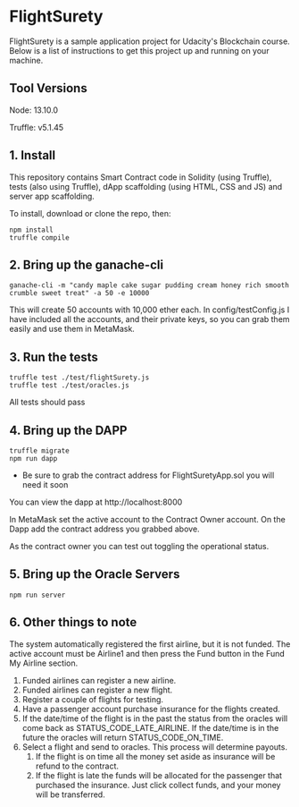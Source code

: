 # FlightSurety

FlightSurety is a sample application project for Udacity's Blockchain course.  Below is a list of instructions to get this project up and running on your machine.

## Tool Versions
Node: 13.10.0

Truffle: v5.1.45 


## 1. Install
This repository contains Smart Contract code in Solidity (using Truffle), tests (also using Truffle), dApp scaffolding (using HTML, CSS and JS) and server app scaffolding.

To install, download or clone the repo, then:

```shell script
npm install
truffle compile
```

## 2. Bring up the ganache-cli
```shell script
ganache-cli -m "candy maple cake sugar pudding cream honey rich smooth crumble sweet treat" -a 50 -e 10000
```
This will create 50 accounts with 10,000 ether each.  In config/testConfig.js I have included all the accounts, and their private keys, so you can grab them easily and use them in MetaMask.

## 3. Run the tests
```shell script
truffle test ./test/flightSurety.js
truffle test ./test/oracles.js
```

All tests should pass

## 4. Bring up the DAPP
```shell script
truffle migrate
npm run dapp
```

* Be sure to grab the contract address for FlightSuretyApp.sol you will need it soon

You can view the dapp at http://localhost:8000

In MetaMask set the active account to the Contract Owner account.  On the Dapp add the contract address you grabbed above.

As the contract owner you can test out toggling the operational status.

## 5. Bring up the Oracle Servers
```shell script
npm run server
```

## 6. Other things to note
The system automatically registered the first airline, but it is not funded.  The active account must be Airline1 and then press the Fund button in the Fund My Airline section.

1. Funded airlines can register a new airline.
2. Funded airlines can register a new flight.
3. Register a couple of flights for testing.
4. Have a passenger account purchase insurance for the flights created.
5. If the date/time of the flight is in the past the status from the oracles will come back as STATUS_CODE_LATE_AIRLINE.  If the date/time is in the future the oracles will return STATUS_CODE_ON_TIME.
6. Select a flight and send to oracles.  This process will determine payouts.
   1. If the flight is on time all the money set aside as insurance will be refund to the contract.
   2. If the flight is late the funds will be allocated for the passenger that purchased the insurance.  Just click collect funds, and your money will be transferred.
